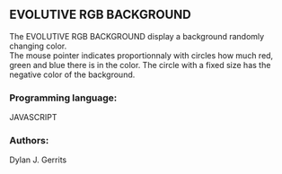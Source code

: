 ## EVOLUTIVE RGB BACKGROUND
The EVOLUTIVE RGB BACKGROUND display a background randomly changing color.  
The mouse pointer indicates proportionnaly with circles how much red, green and blue there is in the color. The circle with a fixed size has the negative color of the background.  

### Programming language:
JAVASCRIPT

### Authors:  
Dylan J. Gerrits
